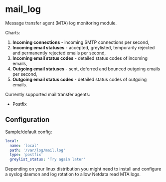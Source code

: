 # mail_log

Message transfer agent (MTA) log monitoring module.

Charts:

1.  **Incoming connections** - incoming SMTP connections per second,
2.  **Incoming email statuses** - accepted, greylisted, temporarily rejected and permanently rejected emails per second,
3.  **Incoming email status codes** - detailed status codes of incoming emails,
4.  **Outgoing email statuses** - sent, deferred and bounced outgoing emails per second,
5.  **Outgoing email status codes** - detailed status codes of outgoing emails.

Currently supported mail transfer agents:

-   Postfix

## Configuration

Sample/default config:
```yaml
local:
  name: 'local'
  path: '/var/log/mail.log'
  type: 'postfix'
  greylist_status: 'Try again later'
```

Depending on your linux distribution you might need to install and configure a syslog daemon and log rotation to allow
Netdata read MTA logs.

